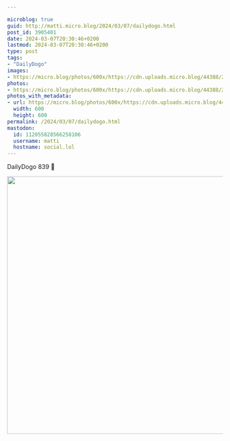 ```yaml
---

microblog: true
guid: http://matti.micro.blog/2024/03/07/dailydogo.html
post_id: 3905401
date: 2024-03-07T20:30:46+0200
lastmod: 2024-03-07T20:30:46+0200
type: post
tags:
- "DailyDogo"
images:
- https://micro.blog/photos/600x/https://cdn.uploads.micro.blog/44388/2024/3d68efffb97045128638a16cc3582465.jpg
photos:
- https://micro.blog/photos/600x/https://cdn.uploads.micro.blog/44388/2024/3d68efffb97045128638a16cc3582465.jpg
photos_with_metadata:
- url: https://micro.blog/photos/600x/https://cdn.uploads.micro.blog/44388/2024/3d68efffb97045128638a16cc3582465.jpg
  width: 600
  height: 600
permalink: /2024/03/07/dailydogo.html
mastodon:
  id: 112055828566258106
  username: matti
  hostname: social.lol
---
```

DailyDogo 839 🐶

<img src="/media/uploads/2024/3d68efffb97045128638a16cc3582465.jpg" width="600" height="600" alt="" />
